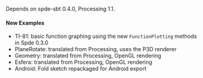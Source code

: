 Depends on spde-sbt 0.4.0, Processing 1.1.

#### New Examples

* TI-81: basic function graphing using the new `FunctionPlotting` methods in Spde 0.3.0
* PlaneRotate: translated from Processing, uses the P3D renderer
* Geometry: translated from Processing, OpenGL rendering
* Esfera: translated from Processing, OpenGL rendering 
* Android: Fold sketch repackaged for Android export